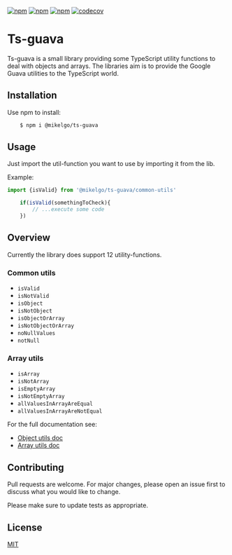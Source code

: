 [![npm](https://img.shields.io/github/package-json/v/mikelgo/ts-utils?style=flat-square)](https://www.npmjs.com/package/mikelgo/ts-utils)
[![npm](https://img.shields.io/circleci/build/github/mikelgo/ts-utils/master?style=flat-square&token=9bb3fb5d157d1879a923930910ee034891bf15a9)](https://www.npmjs.com/package/mikelgo/ts-guava)
[![npm](https://img.shields.io/npm/l/@mikelgo/ts-utils?style=flat-square)](https://www.npmjs.com/package/mikelgo/ts-guava)
[![codecov](https://codecov.io/gh/mikelgo/ts-utils/branch/master/graph/badge.svg)](https://codecov.io/gh/mikelgo/ts-guava)

# Ts-guava

Ts-guava is a small library providing some TypeScript utility functions to deal with objects and arrays. The libraries aim is
to provide the Google Guava utilities to the TypeScript world.

## Installation

Use npm to install:

```bash
    $ npm i @mikelgo/ts-guava
```

## Usage

Just import the util-function you want to use by importing it from the lib.

Example:

```typescript
import {isValid} from '@mikelgo/ts-guava/common-utils'

    if(isValid(somethingToCheck){
        // ...execute some code
    })
```

## Overview

Currently the library does support 12 utility-functions.

### Common utils

- `isValid`
- `isNotValid`
- `isObject`
- `isNotObject`
- `isObjectOrArray`
- `isNotObjectOrArray`
- `noNullValues`
- `notNull`

### Array utils

- `isArray`
- `isNotArray`
- `isEmptyArray`
- `isNotEmptyArray`
- `allValuesInArrayAreEqual`
- `allValuesInArrayAreNotEqual`

For the full documentation see:

- [Object utils doc](./src/common/README.md)
- [Array utils doc](./src/array/README.md)

## Contributing

Pull requests are welcome. For major changes, please open an issue first to discuss what you would like to change.

Please make sure to update tests as appropriate.

## License

[MIT](https://choosealicense.com/licenses/mit/)
